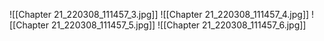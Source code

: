 ![[Chapter 21_220308_111457_3.jpg]]
![[Chapter 21_220308_111457_4.jpg]]
![[Chapter 21_220308_111457_5.jpg]]
![[Chapter 21_220308_111457_6.jpg]]
